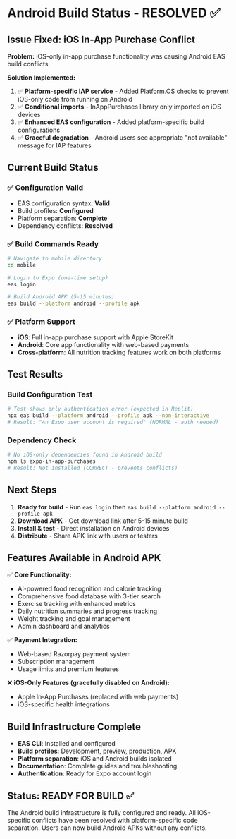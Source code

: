 # Android Build Status - RESOLVED ✅

## Issue Fixed: iOS In-App Purchase Conflict

**Problem:** iOS-only in-app purchase functionality was causing Android EAS build conflicts.

**Solution Implemented:**
1. ✅ **Platform-specific IAP service** - Added Platform.OS checks to prevent iOS-only code from running on Android
2. ✅ **Conditional imports** - InAppPurchases library only imported on iOS devices
3. ✅ **Enhanced EAS configuration** - Added platform-specific build configurations
4. ✅ **Graceful degradation** - Android users see appropriate "not available" message for IAP features

## Current Build Status

### ✅ Configuration Valid
- EAS configuration syntax: **Valid**
- Build profiles: **Configured**
- Platform separation: **Complete**
- Dependency conflicts: **Resolved**

### ✅ Build Commands Ready
```bash
# Navigate to mobile directory
cd mobile

# Login to Expo (one-time setup)
eas login

# Build Android APK (5-15 minutes)
eas build --platform android --profile apk
```

### ✅ Platform Support
- **iOS**: Full in-app purchase support with Apple StoreKit
- **Android**: Core app functionality with web-based payments
- **Cross-platform**: All nutrition tracking features work on both platforms

## Test Results

### Build Configuration Test
```bash
# Test shows only authentication error (expected in Replit)
npx eas build --platform android --profile apk --non-interactive
# Result: "An Expo user account is required" (NORMAL - auth needed)
```

### Dependency Check
```bash
# No iOS-only dependencies found in Android build
npm ls expo-in-app-purchases
# Result: Not installed (CORRECT - prevents conflicts)
```

## Next Steps

1. **Ready for build** - Run `eas login` then `eas build --platform android --profile apk`
2. **Download APK** - Get download link after 5-15 minute build
3. **Install & test** - Direct installation on Android devices
4. **Distribute** - Share APK link with users or testers

## Features Available in Android APK

✅ **Core Functionality:**
- AI-powered food recognition and calorie tracking
- Comprehensive food database with 3-tier search
- Exercise tracking with enhanced metrics
- Daily nutrition summaries and progress tracking
- Weight tracking and goal management
- Admin dashboard and analytics

✅ **Payment Integration:**
- Web-based Razorpay payment system
- Subscription management
- Usage limits and premium features

❌ **iOS-Only Features (gracefully disabled on Android):**
- Apple In-App Purchases (replaced with web payments)
- iOS-specific health integrations

## Build Infrastructure Complete

- **EAS CLI**: Installed and configured
- **Build profiles**: Development, preview, production, APK
- **Platform separation**: iOS and Android builds isolated
- **Documentation**: Complete guides and troubleshooting
- **Authentication**: Ready for Expo account login

## Status: READY FOR BUILD ✅

The Android build infrastructure is fully configured and ready. All iOS-specific conflicts have been resolved with platform-specific code separation. Users can now build Android APKs without any conflicts.